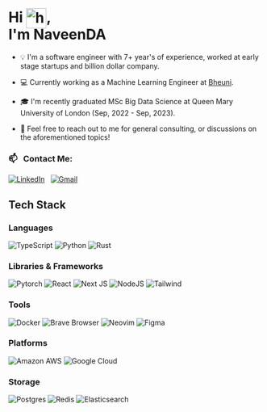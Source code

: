 

<h1>Hi <img alt="handwavegif" src="https://user-images.githubusercontent.com/39513876/112366216-8cfe7400-8cfe-11eb-8116-7d3dbae20e97.gif" width='40' style="position:relative;top:12px" />, <br>I'm NaveenDA</h1>


- 💡  I'm a software engineer with 7+ year's of experience, worked at early stage startups and billion dollar company.

- 💻  Currently working as a Machine Learning Engineer at [Bheuni](https://www.bheuni.io/).

- 🎓  I'm recently graduated MSc Big Data Science at Queen Mary University of London (Sep, 2022 - Sep, 2023).

- 💬  Feel free to reach out to me for general consulting, or discussions on the aforementioned topics!

### 📫 &nbsp; Contact Me:


<a href="https://www.linkedin.com/in/naveenda/"><img alt="LinkedIn" src="https://img.shields.io/badge/linkedin-%230077B5.svg?style=for-the-badge&logo=linkedin&logoColor=white"/></a> &nbsp;
<a href="mailto:mailtomassnaveen@gmail.com"><img alt="Gmail" src="https://img.shields.io/badge/Gmail-D14836?style=for-the-badge&logo=gmail&logoColor=white" /></a> &nbsp;


## Tech Stack
### Languages 
![TypeScript](https://img.shields.io/badge/typescript-%23007ACC.svg?style=for-the-badge&logo=typescript&logoColor=white)
![Python](https://img.shields.io/badge/python-3670A0?style=for-the-badge&logo=python&logoColor=ffdd54)
![Rust](https://img.shields.io/badge/Rust-b7410e?style=for-the-badge&logo=rust&logoColor=white)

### Libraries & Frameworks 
![Pytorch](https://img.shields.io/badge/Pytorch-ee4c2c?style=for-the-badge&logo=pytorch&logoColor=white) 
![React](https://img.shields.io/badge/react-%2320232a.svg?style=for-the-badge&logo=react&logoColor=%2361DAFB) 
![Next JS](https://img.shields.io/badge/Next-black?style=for-the-badge&logo=next.js&logoColor=white) 
![NodeJS](https://img.shields.io/badge/node.js-6DA55F?style=for-the-badge&logo=node.js&logoColor=white) 
![Tailwind](https://img.shields.io/badge/Tailwind_CSS-38B2AC?style=for-the-badge&logo=tailwind-css&logoColor=white
)

### Tools 
![Docker](https://img.shields.io/badge/docker-%230db7ed.svg?style=for-the-badge&logo=docker&logoColor=white
) 
![Brave Browser](https://img.shields.io/badge/Brave-FF1B2D?style=for-the-badge&logo=Brave&logoColor=white
)
![Neovim](https://img.shields.io/badge/NeoVim-%2357A143.svg?&style=for-the-badge&logo=neovim&logoColor=white
)
![Figma](https://img.shields.io/badge/Figma-F24E1E?style=for-the-badge&logo=figma&logoColor=white
)


### Platforms 
![Amazon AWS](https://img.shields.io/badge/Amazon_AWS-232F3E?style=for-the-badge&logo=amazon-aws&logoColor=white
)
![Google Cloud](https://img.shields.io/badge/Google_Cloud-4285F4?style=for-the-badge&logo=google-cloud&logoColor=white
)

### Storage
![Postgres](https://img.shields.io/badge/postgres-%23316192.svg?style=for-the-badge&logo=postgresql&logoColor=white)
![Redis](https://img.shields.io/badge/redis-%23DD0031.svg?style=for-the-badge&logo=redis&logoColor=white)
![Elasticsearch](https://img.shields.io/badge/-ElasticSearch-005571?style=for-the-badge&logo=elasticsearch
)

